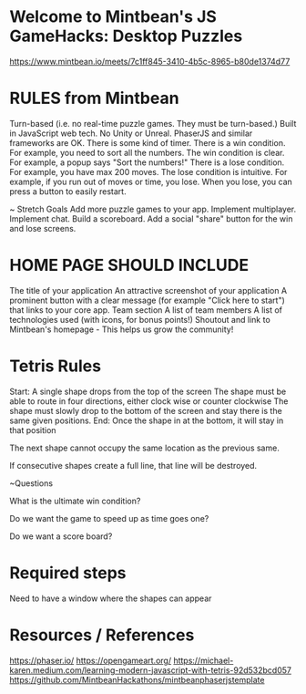 # Welcome to Mintbean's JS GameHacks: Desktop Puzzles 
https://www.mintbean.io/meets/7c1ff845-3410-4b5c-8965-b80de1374d77 

# RULES from Mintbean
Turn-based (i.e. no real-time puzzle games. They must be turn-based.)
Built in JavaScript web tech. No Unity or Unreal. PhaserJS and similar frameworks are OK.
There is some kind of timer.
There is a win condition. For example, you need to sort all the numbers.
The win condition is clear. For example, a popup says "Sort the numbers!"
There is a lose condition. For example, you have max 200 moves.
The lose condition is intuitive. For example, if you run out of moves or time, you lose.
When you lose, you can press a button to easily restart.

  ~ Stretch Goals 
    Add more puzzle games to your app.
    Implement multiplayer.
    Implement chat.
    Build a scoreboard.
    Add a social "share" button for the win and lose screens.

# HOME PAGE SHOULD INCLUDE 
The title of your application
An attractive screenshot of your application
A prominent button with a clear message (for example "Click here to start") that links to your core app.
Team section
  A list of team members
  A list of technologies used (with icons, for bonus points!)
  Shoutout and link to Mintbean's homepage - This helps us grow the community!

# Tetris Rules 
Start: A single shape drops from the top of the screen
The shape must be able to route in four directions, either clock wise or counter clockwise 
The shape must slowly drop to the bottom of the screen and stay there is the same given positions. 
End: Once the shape in at the bottom, it will stay in that position

The next shape cannot occupy the same location as the previous same. 

If consecutive shapes create a full line, that line will be destroyed. 

 ~Questions

 What is the ultimate win condition?

 Do we want the game to speed up as time goes one?

 Do we want a score board?  

# Required steps 
Need to have a window where the shapes can appear 

# Resources / References 
https://phaser.io/ 
https://opengameart.org/
https://michael-karen.medium.com/learning-modern-javascript-with-tetris-92d532bcd057
https://github.com/MintbeanHackathons/mintbeanphaserjstemplate